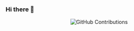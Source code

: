 ### Hi there 👋
<div align="center">

![GitHub Contributions](https://github-readme-stats.vercel.app/api?username=Tracy-ShengminTao&show_icons=true&title_color=fff&icon_color=79ff97&text_color=9f9f9f&bg_color=151515)

</div>

<!--
**Tracy-ShengminTao/Tracy-ShengminTao** is a ✨ _special_ ✨ repository because its `README.md` (this file) appears on your GitHub profile.

Here are some ideas to get you started:

- 🔭 I’m currently working on ...
- 🌱 I’m currently learning ...
- 👯 I’m looking to collaborate on ...
- 🤔 I’m looking for help with ...
- 💬 Ask me about ...
- 📫 How to reach me: ...
- 😄 Pronouns: ...
- ⚡ Fun fact: ...
-->

